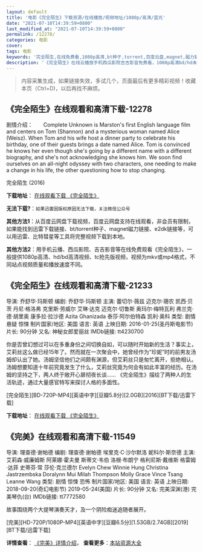 ```yaml
---
layout: default
title: '电影《完全陌生》下载资源/在线播放/视频地址/1080p/高清/蓝光'
date: "2021-07-10T14:39:59+0800"
last_modified_at: "2021-07-10T14:39:59+0800"
permalink: /12278/
categories: 电影
cover:
tags: 电影
keywords: '完全陌生,在线免费看,1080p高清,bt种子,torrent,百度云盘,magnet,磁力链,迅雷下载资源'
description: '《完全陌生》在线云播放手机西瓜影院吉吉影音免费看，1080p高清bd/hd未删减完整版和tc抢先枪版，mkv/mp4格式，附带bt/torrent种子、magnet/磁力链、百度云盘、网盘资源迅雷下载链接'
---
```


>内容采集生成，如果链接失效，多试几个，页面最后有更多精彩视频！收藏本页（Ctrl+D)，以后再找不麻烦。


## 《完全陌生》在线观看和高清下载-12278

剧情介绍：　　Complete Unknown is Marston's first English language film and centers on Tom (Shannon) and a mysterious woman named Alice (Weisz). When Tom and his wife host a dinner party to celebrate his birthday, one of their guests brings a date named Alice. Tom is convinced he knows her even though she's going by a different name with a different biography, and she's not acknowledging she knows him. We soon find ourselves on an all-night odyssey with two characters, one needing to make a change in his life, the other questioning how to stop changing.


完全陌生 (2016)

**下载地址**： [在线观看下载 《完全陌生》](https://www.btbtdy.me/btdy/dy7090.html) 


**无法下载?**：`如果迅雷因版权原因无法下载，关注微信公众号 `

**其他方法1**：从百度云网盘下载视频，百度云网盘支持在线观看，非会员有限制，如果能找到迅雷下载链接、bt/torrent种子、magnet磁力链接、e2dk链接等，可以用迅雷、比特彗星等工具将完整视频下载到本地。

**其他方法2**：用手机云播、西瓜影院、吉吉影音等在线免费观看《完全陌生》，一般提供1080p高清、hd/bd高清视频、tc抢先版视频，视频为mkv或mp4格式，不同站点视频质量和播放速度不同。


## 《完全陌生》在线观看和高清下载-21233

导演: 乔舒华·玛斯顿 编剧: 乔舒华·玛斯顿 主演: 蕾切尔·薇兹 迈克尔·珊农 凯西·贝茨 丹尼·格洛弗 克里斯·劳威尔 艾琳·达克 迈克尔·切鲁斯 奥玛尔·梅特瓦利 弗兰克·德·胡里奥 康多拉·拉沙德 Azita Ghanizada 泰莎·阿尔伯特森 凯利·奥科 类型: 剧情 悬疑 惊悚 制片国家/地区: 美国 语言: 英语 上映日期: 2016-01-25(圣丹斯电影节) 片长: 90分钟 又名: 神秘女郎爱丽丝 IMDb链接: tt4230700

你是否曾幻想过可以在多重身份之间切换自如，可以随时开始新的生活？事实上，艾莉丝这么做已经15年了。然而就在一次聚会中，她曾经作为“珍妮”时的前男友汤姆却认出了她。汤姆坚信他们之间颇有渊源，但艾莉丝只是匆忙离开，拒绝相认。汤姆想要知道十年前究竟发生了什么，艾莉丝究竟为何会有如此丰富的经历。在汤姆的坚持之下，两人终于敞开心扉彻夜长谈…… 《完全陌生》描绘了两种人的生活轨迹，通过大量感官特写来探讨人格的多面性。


[完全陌生][BD-720P-MP4][英语中字][豆瓣5.8分][2.0GB][2016][BT下载/迅雷下载]

**下载地址**： [在线观看下载 《完全陌生》](https://www.btdx8.com/torrent/wqms_2016.html) 


## 《完美》在线观看和高清下载-11549

导演: 理查德·谢帕德 编剧: 理查德·谢帕德 埃里克·C·沙尔默洛 妮科尔·斯奈德 主演: 艾莉森·威廉姆斯 阿莱娜·霍夫曼 斯蒂文·韦伯 洛根·布朗宁 格利尼斯·戴维斯 格雷姆·达菲 史蒂芬·常 莎伦·克兰德尔 Evelyn Chew Winnie Hung Christina Jastrzembska Doralynn Mui Milah Thompson Molly Grace Vince Tsang Leanne Wang 类型: 剧情 惊悚 恐怖 制片国家/地区: 美国 语言: 英语 上映日期: 2018-09-20(奇幻电影节) 2019-05-24(美国) 片长: 90分钟 又名: 完美深渊(港) 完美琴仇(台) IMDb链接: tt7772580

故事围绕两个大提琴演奏天才，及一个阴险痴迷追随者展开。


[完美][HD-720P/1080P-MP4][英语中字][豆瓣6.5分][1.53GB/2.74GB][2019][BT下载/迅雷下载]

**详情查看**： [《完美》详情介绍](/movie/11549/)， **查看更多**：[本站资源大全](/movie/t/all/)

